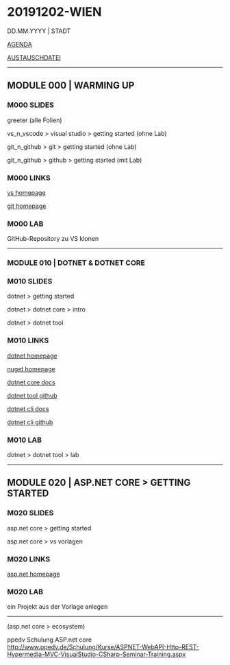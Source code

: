 # 20191202-WIEN

DD.MM.YYYY | STADT

[AGENDA](https://www.ppedv.de/Schulung/Kurse/CoreVisualStudioCSharpRosylnASPNETEntityFrameworkProgrammierungSeminarTraining.aspx)

[AUSTAUSCHDATEI](https://etherpad.net)

---

## MODULE 000 | WARMING UP

### M000 SLIDES

greeter (alle Folien)

vs_n_vscode > visual studio > getting started (ohne Lab)

git_n_github > git > getting started (ohne Lab)

git_n_github > github > getting started (mit Lab)

### M000 LINKS

[vs homepage](https://visualstudio.microsoft.com/de/)

[git homepage](https://git-scm.com)

### M000 LAB

GitHub-Repository zu VS klonen

---

### MODULE 010 | DOTNET & DOTNET CORE

### M010 SLIDES

dotnet > getting started

dotnet > dotnet core > intro

dotnet > dotnet tool

### M010 LINKS

[dotnet homepage](https://dotnet.microsoft.com/)

[nuget homepage](https://www.nuget.org)

[dotnet core docs](https://docs.microsoft.com/de-de/dotnet/core/)

[dotnet tool github](https://github.com/dotnet/core-setup)

[dotnet cli docs](https://docs.microsoft.com/en-us/dotnet/core/tools/?tabs=netcore2x)

[dotnet cli github](https://github.com/dotnet/cli)

### M010 LAB

dotnet > dotnet tool > lab

---

## MODULE 020 | ASP.NET CORE > GETTING STARTED

### M020 SLIDES

asp.net core > getting started

asp.net core > vs vorlagen

### M020 LINKS

[asp.net homepage](https://dotnet.microsoft.com/apps/aspnet)

### M020 LAB

ein Projekt aus der Vorlage anlegen

---

(asp.net core > ecosystem)

ppedv Schulung ASP.net core 
http://www.ppedv.de/Schulung/Kurse/ASPNET-WebAPI-Http-REST-Hypermedia-MVC-VisualStudio-CSharp-Seminar-Training.aspx
